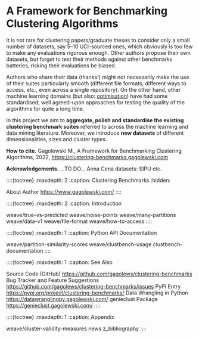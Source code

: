 A Framework for Benchmarking Clustering Algorithms
==================================================

<!--
::::{epigraph}
**Genie finds meaningful clusters and is fast even on large data sets.**
::::
-->

<!--
.. image:: _static/img/genie_toy_example.png
    :class: img-right-align-always
    :alt: Genie
    :width: 128px
-->

It is not rare for clustering papers/graduate theses to consider only a small
number of datasets, say 5–10 UCI-sourced ones,
which obviously is too few to make any evaluations rigorous enough.
Other authors propose their own datasets, but forget to test their methods
against other benchmarks batteries, risking their evaluations be biased.

Authors who share their data (thanks!) might not necessarily make
the use of their suites particularly smooth (different file formats,
different ways to access, etc., even across a single repository).
On the other hand, other machine learning domains
(but also: [optimisation](https://en.wikipedia.org/wiki/Test_functions_for_optimization))
have had some standardised, well agreed-upon approaches for testing
the quality of the algorithms for quite a long time.

In this project we aim to **aggregate, polish and standardise the existing
clustering benchmark suites** referred to across the machine learning
and data mining literature. Moreover, we introduce **new datasets**
of different dimensionalities, sizes and cluster types.


**How to cite.**
Gagolewski M.,
A Framework for Benchmarking Clustering Algorithms,
2022,
<https://clustering-benchmarks.gagolewski.com>


**Acknowledgements.**
...TO DO...
Anna Cena
datasets: SIPU etc.




::::{toctree}
:maxdepth: 2
:caption: Clustering Benchmarks
:hidden:

About <self>
Author <https://www.gagolewski.com/>
::::


::::{toctree}
:maxdepth: 2
:caption: Introduction

weave/true-vs-predicted
weave/noise-points
weave/many-partitions
weave/data-v1
weave/file-format
weave/how-to-access
::::


::::{toctree}
:maxdepth: 1
:caption: Python API Documentation

weave/partition-similarity-scores
weave/clustbench-usage
clustbench-documentation
::::


::::{toctree}
:maxdepth: 1
:caption: See Also

Source Code (GitHub) <https://github.com/gagolews/clustering-benchmarks>
Bug Tracker and Feature Suggestions <https://github.com/gagolews/clustering-benchmarks/issues>
PyPI Entry <https://pypi.org/project/clustering-benchmarks/>
Data Wrangling in Python <https://datawranglingpy.gagolewski.com/>
genieclust Package <https://genieclust.gagolewski.com/>
::::


::::{toctree}
:maxdepth: 1
:caption: Appendix

weave/cluster-validity-measures
news
z_bibliography
::::
